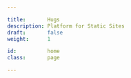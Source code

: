 ```yaml
---

title:       Hugs
description: Platform for Static Sites
draft:       false
weight:      1

id:          home
class:       page

---
```

